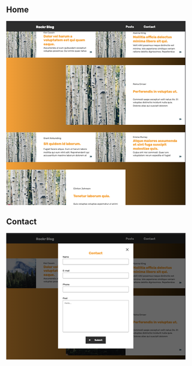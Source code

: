 ## Home

![Home](https://github.com//RaphaAmericano/coderockr/blob/development/screenshots/screenshot-home.png?raw=true)

## Contact

![Contact](https://github.com//RaphaAmericano/coderockr/blob/development/screenshots/screenshot-contact.png?raw=true)
